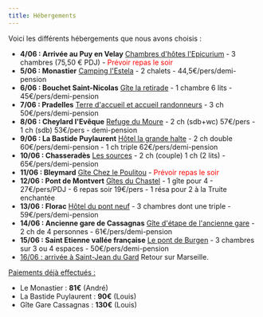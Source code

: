 ```yaml
---
title: Hébergements
---
```

Voici les différents hébergements que nous avons choisis :

* <b>4/06 : Arrivée au Puy en Velay</b> 
 [Chambres d'hôtes l'Epicurium](http://l-epicurium.com/) - 3 chambres (75,50 € PDJ) - <span style="color:red">Prévoir repas le soir</span>
* <b>5/06 : Monastier</b>
[Camping l'Estela](https://campingestela.fr) - 2 chalets - 44,5€/pers/demi-pension
* <b>6/06 : Bouchet Saint-Nicolas</b>
[Gîte la retirade](https://gitelaretirade.com/gite/) - 1 chambre 6 lits - 45€/pers/demi-pension
* <b>7/06 : Pradelles</b>
[Terre d'accueil et accueil randonneurs](https://www.auvergnevacances.com/chambres-hotes-auvergne/terre-daccueil-et-accueil-randonneurs-pradelles/) - 3 ch 50€/pers/demi-pension
* <b>8/06 : Cheylard l'Evêque</b>
[Refuge du Moure](http://www.lozere-gite.com/) - 2 ch (sdb+wc) 57€/pers - 1 ch (sdb) 53€/pers - demi-pension
* <b>9/06 : La Bastide Puylaurent</b>
[Hôtel la grande halte](https://www.hotel-lagrandhalte.fr/) - 2 ch double 60€/pers/demi-pension - 1 ch triple 62€/pers/demi-pension 
* <b>10/06 : Chasseradès</b>
[Les sources](http://www.hotel-lozere.fr/) - 2 ch (couple) 1 ch (2 lits) - 65€/pers/demi-pension
* <b>11/06 : Bleymard</b>
[Gîte Chez le Poulitou](https://www.gite-chez-le-poulitou.fr/) - <span style="color:red">Prévoir repas le soir</span>
* <b>12/06 : Pont de Montvert</b>
[Gîtes du Chastel]( https://cevennes-gites.com/) - 1 gîte pour 4 - 27€/pers/PDJ - 6 repas soir 19€/pers -  1 résa pour 2 à la Truite enchantée
* <b>13/06 : Florac</b>
[Hôtel du pont neuf](https://www.florac-hotel-pontneuf.fr/) - 3 chambres dont une triple - 59€/pers/demi-pension
* <b>14/06 : Ancienne gare de Cassagnas</b>
[Gîte d'étape de l'ancienne gare](http://www.relais-stevenson.fr/) - 2 ch de 4 personnes - 61€/pers/demi-pension
* <b>15/06 : Saint Etienne vallée française</b>
[Le pont de Burgen](http://www.gites-randos-cevennes.com/index.html) - 3 chambres sur 3 ou 4 espaces - 50€/pers/demi-pension
* <u>16/06 : arrivée à Saint-Jean du Gard</u> Retour sur Marseille.
  
<u>Paiements déjà effectués :</u>
- Le Monastier : **81€** (André)
- La Bastide Puylaurent : **90€** (Louis)
- Gîte Gare Cassagnas : **130€** (Louis)